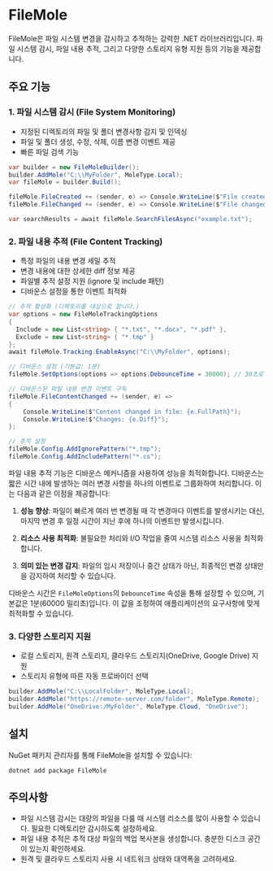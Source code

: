 # FileMole

FileMole은 파일 시스템 변경을 감시하고 추적하는 강력한 .NET 라이브러리입니다. 파일 시스템 감시, 파일 내용 추적, 그리고 다양한 스토리지 유형 지원 등의 기능을 제공합니다.

## 주요 기능

### 1. 파일 시스템 감시 (File System Monitoring)

- 지정된 디렉토리의 파일 및 폴더 변경사항 감지 및 인덱싱
- 파일 및 폴더 생성, 수정, 삭제, 이름 변경 이벤트 제공
- 빠른 파일 검색 기능

```csharp
var builder = new FileMoleBuilder();
builder.AddMole("C:\\MyFolder", MoleType.Local);
var fileMole = builder.Build();

fileMole.FileCreated += (sender, e) => Console.WriteLine($"File created: {e.FullPath}");
fileMole.FileChanged += (sender, e) => Console.WriteLine($"File changed: {e.FullPath}");

var searchResults = await fileMole.SearchFilesAsync("example.txt");
```

### 2. 파일 내용 추적 (File Content Tracking)

- 특정 파일의 내용 변경 세밀 추적
- 변경 내용에 대한 상세한 diff 정보 제공
- 파일별 추적 설정 지원 (ignore 및 include 패턴)
- 디바운스 설정을 통한 이벤트 최적화

```csharp
// 추적 활성화 (디렉토리를 대상으로 합니다.)
var options = new FileMoleTrackingOptions 
{
  Include = new List<string> { "*.txt", "*.docx", "*.pdf" },
  Exclude = new List<string> { "*.tmp" }
};
await fileMole.Tracking.EnableAsync("C:\\MyFolder", options);

// 디바운스 설정 (기본값: 1분)
fileMole.SetOptions(options => options.DebounceTime = 30000); // 30초로 설정

// 디바운스된 파일 내용 변경 이벤트 구독
fileMole.FileContentChanged += (sender, e) => 
{
    Console.WriteLine($"Content changed in file: {e.FullPath}");
    Console.WriteLine($"Changes: {e.Diff}");
};

// 추적 설정
fileMole.Config.AddIgnorePattern("*.tmp");
fileMole.Config.AddIncludePattern("*.cs");
```

파일 내용 추적 기능은 디바운스 메커니즘을 사용하여 성능을 최적화합니다. 디바운스는 짧은 시간 내에 발생하는 여러 변경 사항을 하나의 이벤트로 그룹화하여 처리합니다. 이는 다음과 같은 이점을 제공합니다:

1. **성능 향상**: 파일이 빠르게 여러 번 변경될 때 각 변경마다 이벤트를 발생시키는 대신, 마지막 변경 후 일정 시간이 지난 후에 하나의 이벤트만 발생시킵니다.

2. **리소스 사용 최적화**: 불필요한 처리와 I/O 작업을 줄여 시스템 리소스 사용을 최적화합니다.

3. **의미 있는 변경 감지**: 파일의 임시 저장이나 중간 상태가 아닌, 최종적인 변경 상태만을 감지하여 처리할 수 있습니다.

디바운스 시간은 `FileMoleOptions`의 `DebounceTime` 속성을 통해 설정할 수 있으며, 기본값은 1분(60000 밀리초)입니다. 이 값을 조정하여 애플리케이션의 요구사항에 맞게 최적화할 수 있습니다.

### 3. 다양한 스토리지 지원

- 로컬 스토리지, 원격 스토리지, 클라우드 스토리지(OneDrive, Google Drive) 지원
- 스토리지 유형에 따른 자동 프로바이더 선택

```csharp
builder.AddMole("C:\\LocalFolder", MoleType.Local);
builder.AddMole("https://remote-server.com/folder", MoleType.Remote);
builder.AddMole("OneDrive:/MyFolder", MoleType.Cloud, "OneDrive");
```

## 설치

NuGet 패키지 관리자를 통해 FileMole을 설치할 수 있습니다:

```
dotnet add package FileMole
```

## 주의사항

- 파일 시스템 감시는 대량의 파일을 다룰 때 시스템 리소스를 많이 사용할 수 있습니다. 필요한 디렉토리만 감시하도록 설정하세요.
- 파일 내용 추적은 추적 대상 파일의 백업 복사본을 생성합니다. 충분한 디스크 공간이 있는지 확인하세요.
- 원격 및 클라우드 스토리지 사용 시 네트워크 상태와 대역폭을 고려하세요.